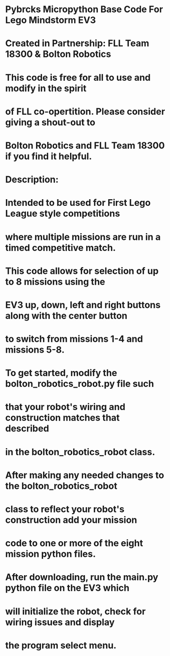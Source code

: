 # Pybrcks Micropython Base Code For Lego Mindstorm EV3 
# Created in Partnership: FLL Team 18300 & Bolton Robotics
#
# This code is free for all to use and modify in the spirit 
# of FLL co-opertition.  Please consider giving a shout-out to
# Bolton Robotics and FLL Team 18300 if you find it helpful.
#
# Description:
# Intended to be used for First Lego League style competitions
# where multiple missions are run in a timed competitive match.
# This code allows for selection of up to 8 missions using the
# EV3 up, down, left and right buttons along with the center button
# to switch from missions 1-4 and missions 5-8.
#
# To get started, modify the bolton_robotics_robot.py file such
# that your robot's wiring and construction matches that described 
# in the bolton_robotics_robot class.
#
# After making any needed changes to the bolton_robotics_robot
# class to reflect your robot's construction add your mission
# code to one or more of the eight mission python files.
#
# After downloading, run the main.py python file on the EV3 which
# will initialize the robot, check for wiring issues and display 
# the program select menu.
# 